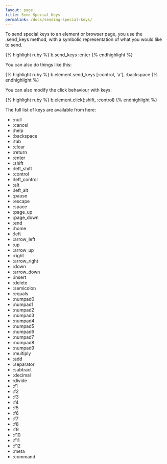 ```yaml
---
layout: page
title: Send Special Keys
permalink: /docs/sending-special-keys/
---
```


To send special keys to an element or browser page, you use the .send_keys method, with a symbolic representation of what you would like to send.

{% highlight ruby %}
b.send_keys :enter
{% endhighlight %}

You can also do things like this:

{% highlight ruby %}
b.element.send_keys [:control, 'a'], :backspace
{% endhighlight %}

You can also modify the click behaviour with keys:

{% highlight ruby %}
b.element.click(:shift, :control)
{% endhighlight %}

The full list of keys are available from here:

* :null
* :cancel
* :help
* :backspace
* :tab
* :clear
* :return
* :enter
* :shift
* :left_shift
* :control
* :left_control
* :alt
* :left_alt
* :pause
* :escape
* :space
* :page_up
* :page_down
* :end
* :home
* :left
* :arrow_left
* :up
* :arrow_up
* :right
* :arrow_right
* :down
* :arrow_down
* :insert
* :delete
* :semicolon
* :equals
* :numpad0
* :numpad1
* :numpad2
* :numpad3
* :numpad4
* :numpad5
* :numpad6
* :numpad7
* :numpad8
* :numpad9
* :multiply
* :add
* :separator
* :subtract
* :decimal
* :divide
* :f1
* :f2
* :f3
* :f4
* :f5
* :f6
* :f7
* :f8
* :f9
* :f10
* :f11
* :f12
* :meta
* :command
